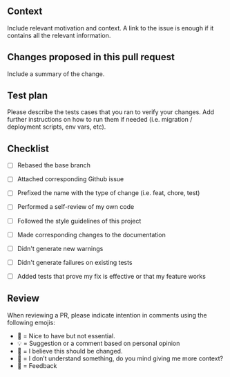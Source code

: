 ## Context

Include relevant motivation and context. A link to the issue is enough if it contains all the relevant 
information.


## Changes proposed in this pull request

Include a summary of the change.


## Test plan

Please describe the tests cases that you ran to verify your changes. Add further instructions on 
how to run them if needed (i.e. migration / deployment scripts, env vars, etc).


## Checklist

- [ ] Rebased the base branch
- [ ] Attached corresponding Github issue
- [ ] Prefixed the name with the type of change (i.e. feat, chore, test)
- [ ] Performed a self-review of my own code
- [ ] Followed the style guidelines of this project
- [ ] Made corresponding changes to the documentation
- [ ] Didn't generate new warnings
- [ ] Didn't generate failures on existing tests
- [ ] Added tests that prove my fix is effective or that my feature works


## Review

When reviewing a PR, please indicate intention in comments using the following emojis:
* :cake: = Nice to have but not essential.
* :bulb: = Suggestion or a comment based on personal opinion
* :hammer: = I believe this should be changed.
* :thinking: = I don’t understand something, do you mind giving me more context?
* :rocket: = Feedback
